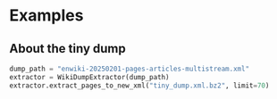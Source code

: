 # Examples



## About the tiny dump


```python
dump_path = "enwiki-20250201-pages-articles-multistream.xml"
extractor = WikiDumpExtractor(dump_path)
extractor.extract_pages_to_new_xml("tiny_dump.xml.bz2", limit=70)
```